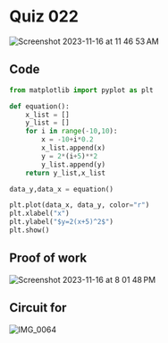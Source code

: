 # Quiz 022
<img width="max" alt="Screenshot 2023-11-16 at 11 46 53 AM" src="https://github.com/hasmhib/unit2-2024/assets/142870448/ec778b68-ca93-43b6-b9ea-eeebeff49a0b">


## Code

```py
from matplotlib import pyplot as plt

def equation():
    x_list = []
    y_list = []
    for i in range(-10,10):
        x = -10+i*0.2
        x_list.append(x)
        y = 2*(i+5)**2
        y_list.append(y)
    return y_list,x_list

data_y,data_x = equation()

plt.plot(data_x, data_y, color="r")
plt.xlabel("x")
plt.ylabel("$y=2(x+5)^2$")
plt.show()
```

## Proof of work
<img width="max" alt="Screenshot 2023-11-16 at 8 01 48 PM" src="https://github.com/hasmhib/unit2-2024/assets/142870448/4c4dd971-9bcb-4ba0-9d19-1e6f1cd51e77">

## Circuit for
![IMG_0064](https://github.com/hasmhib/unit2-2024/assets/142870448/4b5cd2d6-f69b-4667-adef-0737a30d7b7e)
